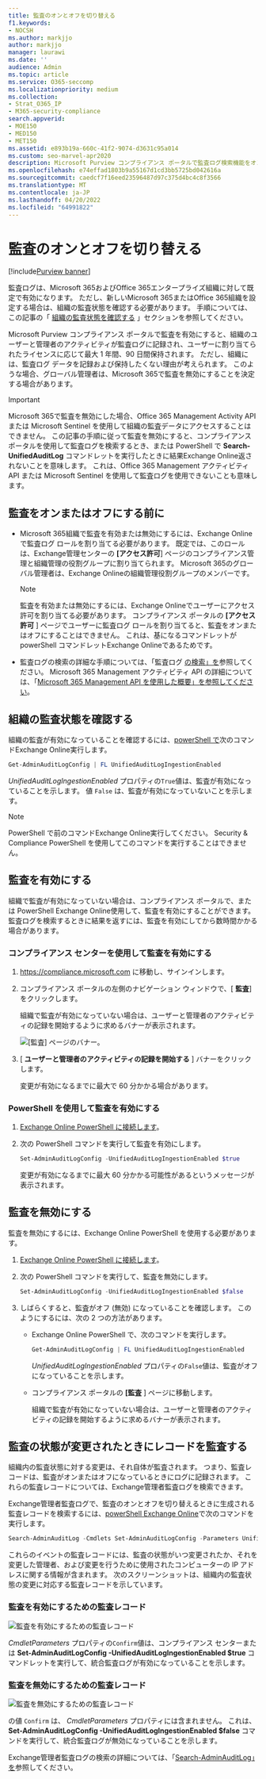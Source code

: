 ```yaml
---
title: 監査のオンとオフを切り替える
f1.keywords:
- NOCSH
ms.author: markjjo
author: markjjo
manager: laurawi
ms.date: ''
audience: Admin
ms.topic: article
ms.service: O365-seccomp
ms.localizationpriority: medium
ms.collection:
- Strat_O365_IP
- M365-security-compliance
search.appverid:
- MOE150
- MED150
- MET150
ms.assetid: e893b19a-660c-41f2-9074-d3631c95a014
ms.custom: seo-marvel-apr2020
description: Microsoft Purview コンプライアンス ポータルで監査ログ検索機能をオンまたはオフにして、管理者が監査ログを検索する機能を有効または無効にする方法。
ms.openlocfilehash: e74effad1803b9a55167d1cd3bb5725bd042616a
ms.sourcegitcommit: caedcf7f16eed23596487d97c375d4bc4c8f3566
ms.translationtype: MT
ms.contentlocale: ja-JP
ms.lasthandoff: 04/20/2022
ms.locfileid: "64991822"
---
```

# <a name="turn-auditing-on-or-off"></a>監査のオンとオフを切り替える

[!include[Purview banner](../includes/purview-rebrand-banner.md)]

監査ログは、Microsoft 365およびOffice 365エンタープライズ組織に対して既定で有効になります。 ただし、新しいMicrosoft 365またはOffice 365組織を設定する場合は、組織の監査状態を確認する必要があります。 手順については、この記事の「 [組織の監査状態を確認する](#verify-the-auditing-status-for-your-organization) 」セクションを参照してください。 

Microsoft Purview コンプライアンス ポータルで監査を有効にすると、組織のユーザーと管理者のアクティビティが監査ログに記録され、ユーザーに割り当てられたライセンスに応じて最大 1 年間、90 日間保持されます。 ただし、組織には、監査ログ データを記録および保持したくない理由が考えられます。 このような場合、グローバル管理者は、Microsoft 365で監査を無効にすることを決定する場合があります。

> [!IMPORTANT]
> Microsoft 365で監査を無効にした場合、Office 365 Management Activity API または Microsoft Sentinel を使用して組織の監査データにアクセスすることはできません。 この記事の手順に従って監査を無効にすると、コンプライアンス ポータルを使用して監査ログを検索するとき、または PowerShell で **Search-UnifiedAuditLog** コマンドレットを実行したときに結果Exchange Online返されないことを意味します。 これは、Office 365 Management アクティビティ API または Microsoft Sentinel を使用して監査ログを使用できないことも意味します。
  
## <a name="before-you-turn-auditing-on-or-off"></a>監査をオンまたはオフにする前に

- Microsoft 365組織で監査を有効または無効にするには、Exchange Onlineで監査ログ ロールを割り当てる必要があります。 既定では、このロールは、Exchange管理センターの **[アクセス許可**] ページのコンプライアンス管理と組織管理の役割グループに割り当てられます。 Microsoft 365のグローバル管理者は、Exchange Onlineの組織管理役割グループのメンバーです。

    > [!NOTE]
    > 監査を有効または無効にするには、Exchange Onlineでユーザーにアクセス許可を割り当てる必要があります。 コンプライアンス ポータルの **[アクセス許可** ] ページでユーザーに監査ログ ロールを割り当てると、監査をオンまたはオフにすることはできません。 これは、基になるコマンドレットが powerShell コマンドレットExchange Onlineであるためです。

- 監査ログの検索の詳細な手順については、「監査ログ [の検索」を](search-the-audit-log-in-security-and-compliance.md)参照してください。 Microsoft 365 Management アクティビティ API の詳細については、「[Microsoft 365 Management API を使用した概要」を参照してください](/office/office-365-management-api/get-started-with-office-365-management-apis)。

## <a name="verify-the-auditing-status-for-your-organization"></a>組織の監査状態を確認する

組織の監査が有効になっていることを確認するには、[powerShell で](/powershell/exchange/connect-to-exchange-online-powershell)次のコマンドExchange Online実行します。

```powershell
Get-AdminAuditLogConfig | FL UnifiedAuditLogIngestionEnabled
```

_UnifiedAuditLogIngestionEnabled_ プロパティの`True`値は、監査が有効になっていることを示します。 値 `False` は、監査が有効になっていないことを示します。

> [!NOTE]
> PowerShell で前のコマンドExchange Online実行してください。 Security & Compliance PowerShell を使用してこのコマンドを実行することはできません。

## <a name="turn-on-auditing"></a>監査を有効にする

組織で監査が有効になっていない場合は、コンプライアンス ポータルで、または PowerShell Exchange Online使用して、監査を有効にすることができます。 監査ログを検索するときに結果を返すには、監査を有効にしてから数時間かかる場合があります。
  
### <a name="use-the-compliance-center-to-turn-on-auditing"></a>コンプライアンス センターを使用して監査を有効にする

1. <https://compliance.microsoft.com> に移動し、サインインします。

2. コンプライアンス ポータルの左側のナビゲーション ウィンドウで、[ **監査**] をクリックします。

   組織で監査が有効になっていない場合は、ユーザーと管理者のアクティビティの記録を開始するように求めるバナーが表示されます。

   ![[監査] ページのバナー。](../media/AuditingBanner.png)

3. [ **ユーザーと管理者のアクティビティの記録を開始する** ] バナーをクリックします。

   変更が有効になるまでに最大で 60 分かかる場合があります。

### <a name="use-powershell-to-turn-on-auditing"></a>PowerShell を使用して監査を有効にする

1. [Exchange Online PowerShell に接続します](/powershell/exchange/connect-to-exchange-online-powershell)。

2. 次の PowerShell コマンドを実行して監査を有効にします。

    ```powershell
    Set-AdminAuditLogConfig -UnifiedAuditLogIngestionEnabled $true
    ```

    変更が有効になるまでに最大 60 分かかる可能性があるというメッセージが表示されます。
  
## <a name="turn-off-auditing"></a>監査を無効にする

監査を無効にするには、Exchange Online PowerShell を使用する必要があります。
  
1. [Exchange Online PowerShell に接続します](/powershell/exchange/connect-to-exchange-online-powershell)。

2. 次の PowerShell コマンドを実行して、監査を無効にします。

    ```powershell
    Set-AdminAuditLogConfig -UnifiedAuditLogIngestionEnabled $false
    ```

3. しばらくすると、監査がオフ (無効) になっていることを確認します。 このようにするには、次の 2 つの方法があります。

    - Exchange Online PowerShell で、次のコマンドを実行します。

      ```powershell
      Get-AdminAuditLogConfig | FL UnifiedAuditLogIngestionEnabled
      ```

      _UnifiedAuditLogIngestionEnabled_ プロパティの`False`値は、監査がオフになっていることを示します。

    - コンプライアンス ポータルの **[監査** ] ページに移動します。

      組織で監査が有効になっていない場合は、ユーザーと管理者のアクティビティの記録を開始するように求めるバナーが表示されます。

## <a name="audit-records-when-auditing-status-is-changed"></a>監査の状態が変更されたときにレコードを監査する

組織内の監査状態に対する変更は、それ自体が監査されます。 つまり、監査レコードは、監査がオンまたはオフになっているときにログに記録されます。 これらの監査レコードについては、Exchange管理者監査ログを検索できます。

Exchange管理者監査ログで、監査のオンとオフを切り替えるときに生成される監査レコードを検索するには、[powerShell Exchange Online](/powershell/exchange/connect-to-exchange-online-powershell)で次のコマンドを実行します。

```powershell
Search-AdminAuditLog -Cmdlets Set-AdminAuditLogConfig -Parameters UnifiedAuditLogIngestionEnabled
```

これらのイベントの監査レコードには、監査の状態がいつ変更されたか、それを変更した管理者、および変更を行うために使用されたコンピューターの IP アドレスに関する情報が含まれます。 次のスクリーンショットは、組織内の監査状態の変更に対応する監査レコードを示しています。

### <a name="audit-record-for-turning-on-auditing"></a>監査を有効にするための監査レコード

![監査を有効にするための監査レコード](../media/AuditStatusAuditingEnabled.png)

*CmdletParameters* プロパティの`Confirm`値は、コンプライアンス センターまたは **Set-AdminAuditLogConfig -UnifiedAuditLogIngestionEnabled $true** コマンドレットを実行して、統合監査ログが有効になっていることを示します。

### <a name="audit-record-for-turning-off-auditing"></a>監査を無効にするための監査レコード

![監査を無効にするための監査レコード](../media/AuditStatusAuditingDisabled.png)

の値 `Confirm` は、 *CmdletParameters* プロパティには含まれません。 これは、 **Set-AdminAuditLogConfig -UnifiedAuditLogIngestionEnabled $false** コマンドを実行して、統合監査ログが無効になっていることを示します。

Exchange管理者監査ログの検索の詳細については、「[Search-AdminAuditLog」を](/powershell/module/exchange/search-adminauditlog)参照してください。
